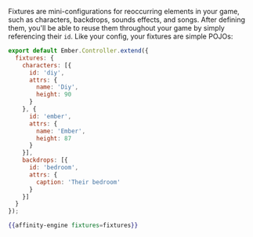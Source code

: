 Fixtures are mini-configurations for reoccurring elements in your game, such as characters, backdrops, sounds effects, and songs. After defining them, you'll be able to reuse them throughout your game by simply referencing their `id`. Like your config, your fixtures are simple POJOs:

```js
export default Ember.Controller.extend({
  fixtures: {
    characters: [{
      id: 'diy',
      attrs: {
        name: 'Diy',
        height: 90
      }
    }, {
      id: 'ember',
      attrs: {
        name: 'Ember',
        height: 87
      }
    }],
    backdrops: [{
      id: 'bedroom',
      attrs: {
        caption: 'Their bedroom'
      }
    }]
  }
});
```

```hbs
{{affinity-engine fixtures=fixtures}}
```
